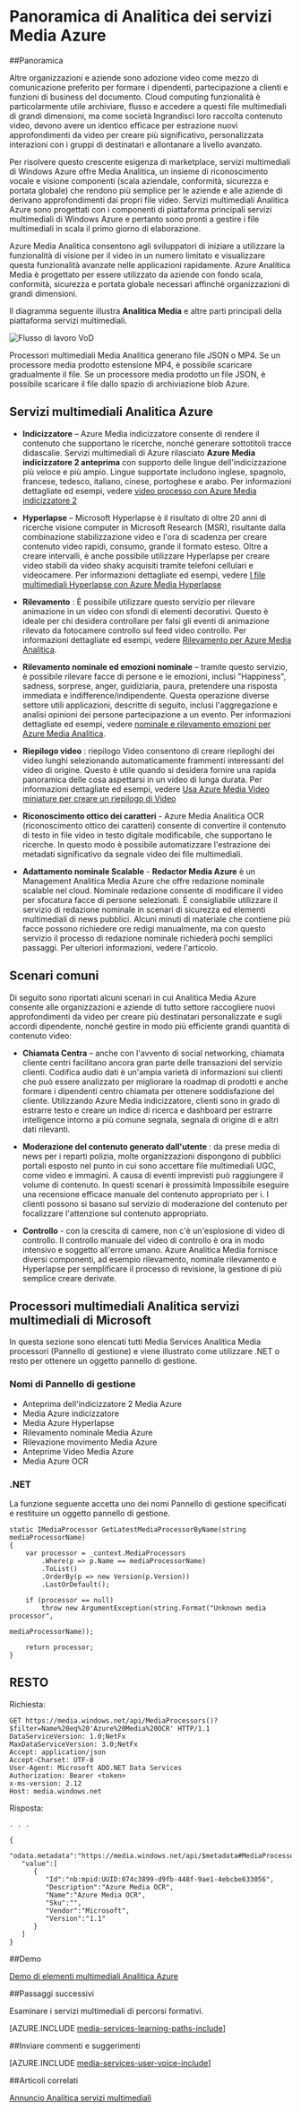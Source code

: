 <properties
    pageTitle="Panoramica Analitica dei servizi Media Azure | Microsoft Azure"
    description="Servizi multimediali di Azure offre l'anteprima pubblica di Azure Media Analitica, un insieme di servizi di visione sintesi e riconoscimento vocale e dal computer in scala aziendale, conformità, sicurezza e portata globale. Servizi multimediali Analitica Azure sono progettati con i componenti di piattaforma principali servizi multimediali di Windows Azure e pertanto sono pronti a gestire i file multimediali in scala il primo giorno di elaborazione. "
    services="media-services"
    documentationCenter=""
    authors="juliako"
    manager="erikre"
    editor=""/>

<tags
    ms.service="media-services"
    ms.workload="media"
    ms.tgt_pltfrm="na"
    ms.devlang="dotnet"
    ms.topic="article"
    ms.date="10/24/2016"   
    ms.author="milanga;juliako;johndeu"/>

# <a name="azure-media-services-analytics-overview"></a>Panoramica di Analitica dei servizi Media Azure

##<a name="overview"></a>Panoramica

Altre organizzazioni e aziende sono adozione video come mezzo di comunicazione preferito per formare i dipendenti, partecipazione a clienti e funzioni di business del documento. Cloud computing funzionalità è particolarmente utile archiviare, flusso e accedere a questi file multimediali di grandi dimensioni, ma come società Ingrandisci loro raccolta contenuto video, devono avere un identico efficace per estrazione nuovi approfondimenti da video per creare più significativo, personalizzata interazioni con i gruppi di destinatari e allontanare a livello avanzato.

Per risolvere questo crescente esigenza di marketplace, servizi multimediali di Windows Azure offre Media Analitica, un insieme di riconoscimento vocale e visione componenti (scala aziendale, conformità, sicurezza e portata globale) che rendono più semplice per le aziende e alle aziende di derivano approfondimenti dai propri file video. Servizi multimediali Analitica Azure sono progettati con i componenti di piattaforma principali servizi multimediali di Windows Azure e pertanto sono pronti a gestire i file multimediali in scala il primo giorno di elaborazione.

Azure Media Analitica consentono agli sviluppatori di iniziare a utilizzare la funzionalità di visione per il video in un numero limitato e visualizzare questa funzionalità avanzate nelle applicazioni rapidamente. Azure Analitica Media è progettato per essere utilizzato da aziende con fondo scala, conformità, sicurezza e portata globale necessari affinché organizzazioni di grandi dimensioni.

Il diagramma seguente illustra **Analitica Media** e altre parti principali della piattaforma servizi multimediali. 

![Flusso di lavoro VoD](./media/media-services-video-on-demand-workflow/media-services-video-on-demand.png)

Processori multimediali Media Analitica generano file JSON o MP4. Se un processore media prodotto estensione MP4, è possibile scaricare gradualmente il file. Se un processore media prodotto un file JSON, è possibile scaricare il file dallo spazio di archiviazione blob Azure. 

## <a name="azure-media-analytics-services"></a>Servizi multimediali Analitica Azure

- **Indicizzatore** – Azure Media indicizzatore consente di rendere il contenuto che supportano le ricerche, nonché generare sottotitoli tracce didascalie. Servizi multimediali di Azure rilasciato **Azure Media indicizzatore 2 anteprima** con supporto delle lingue dell'indicizzazione più veloce e più ampio. Lingue supportate includono inglese, spagnolo, francese, tedesco, italiano, cinese, portoghese e arabo. Per informazioni dettagliate ed esempi, vedere [video processo con Azure Media indicizzatore 2](media-services-process-content-with-indexer2.md)
 
- **Hyperlapse** – Microsoft Hyperlapse è il risultato di oltre 20 anni di ricerche visione computer in Microsoft Research (MSR), risultante dalla combinazione stabilizzazione video e l'ora di scadenza per creare contenuto video rapidi, consumo, grande il formato esteso. Oltre a creare intervalli, è anche possibile utilizzare Hyperlapse per creare video stabili da video shaky acquisiti tramite telefoni cellulari e videocamere. Per informazioni dettagliate ed esempi, vedere [I file multimediali Hyperlapse con Azure Media Hyperlapse](media-services-hyperlapse-content.md)
 
- **Rilevamento** : È possibile utilizzare questo servizio per rilevare animazione in un video con sfondi di elementi decorativi. Questo è ideale per chi desidera controllare per falsi gli eventi di animazione rilevato da fotocamere controllo sul feed video controllo. Per informazioni dettagliate ed esempi, vedere [Rilevamento per Azure Media Analitica](media-services-motion-detection.md).
 
- **Rilevamento nominale ed emozioni nominale** – tramite questo servizio, è possibile rilevare facce di persone e le emozioni, inclusi "Happiness", sadness, sorprese, anger, guidiziaria, paura, pretendere una risposta immediata e indifference/indipendente. Questa operazione diverse settore utili applicazioni, descritte di seguito, inclusi l'aggregazione e analisi opinioni dei persone partecipazione a un evento. Per informazioni dettagliate ed esempi, vedere [nominale e rilevamento emozioni per Azure Media Analitica](media-services-face-and-emotion-detection.md).
 
- **Riepilogo video** : riepilogo Video consentono di creare riepiloghi dei video lunghi selezionando automaticamente frammenti interessanti del video di origine. Questo è utile quando si desidera fornire una rapida panoramica delle cosa aspettarsi in un video di lunga durata. Per informazioni dettagliate ed esempi, vedere [Usa Azure Media Video miniature per creare un riepilogo di Video](media-services-video-summarization.md)

- **Riconoscimento ottico dei caratteri** - Azure Media Analitica OCR (riconoscimento ottico dei caratteri) consente di convertire il contenuto di testo in file video in testo digitale modificabile, che supportano le ricerche. In questo modo è possibile automatizzare l'estrazione dei metadati significativo da segnale video dei file multimediali.
 
- **Adattamento nominale Scalable** - **Redactor Media Azure** è un Management Analitica Media Azure che offre redazione nominale scalable nel cloud. Nominale redazione consente di modificare il video per sfocatura facce di persone selezionati. È consigliabile utilizzare il servizio di redazione nominale in scenari di sicurezza ed elementi multimediali di news pubblici. Alcuni minuti di materiale che contiene più facce possono richiedere ore redigi manualmente, ma con questo servizio il processo di redazione nominale richiederà pochi semplici passaggi. Per ulteriori informazioni, vedere [](media-services-face-redaction.md) l'articolo.

 
## <a name="common-scenarios"></a>Scenari comuni

Di seguito sono riportati alcuni scenari in cui Analitica Media Azure consente alle organizzazioni e aziende di tutto settore raccogliere nuovi approfondimenti da video per creare più destinatari personalizzate e sugli accordi dipendente, nonché gestire in modo più efficiente grandi quantità di contenuto video:

- **Chiamata Centra** – anche con l'avvento di social networking, chiamata cliente centri facilitano ancora gran parte delle transazioni del servizio clienti. Codifica audio dati è un'ampia varietà di informazioni sui clienti che può essere analizzato per migliorare la roadmap di prodotti e anche formare i dipendenti centro chiamata per ottenere soddisfazione del cliente. Utilizzando Azure Media indicizzatore, clienti sono in grado di estrarre testo e creare un indice di ricerca e dashboard per estrarre intelligence intorno a più comune segnala, segnala di origine di e altri dati rilevanti.

- **Moderazione del contenuto generato dall'utente** : da prese media di news per i reparti polizia, molte organizzazioni dispongono di pubblici portali esposto nel punto in cui sono accettare file multimediali UGC, come video e immagini. A causa di eventi imprevisti può raggiungere il volume di contenuto. In questi scenari è prossimità Impossibile eseguire una recensione efficace manuale del contenuto appropriato per i. I clienti possono si basano sul servizio di moderazione del contenuto per focalizzare l'attenzione sul contenuto appropriato.

- **Controllo** - con la crescita di camere, non c'è un'esplosione di video di controllo. Il controllo manuale del video di controllo è ora in modo intensivo e soggetto all'errore umano. Azure Analitica Media fornisce diversi componenti, ad esempio rilevamento, nominale rilevamento e Hyperlapse per semplificare il processo di revisione, la gestione di più semplice creare derivate.

## <a name="media-services-analytics-media-processors"></a>Processori multimediali Analitica servizi multimediali di Microsoft 

In questa sezione sono elencati tutti Media Services Analitica Media processori (Pannello di gestione) e viene illustrato come utilizzare .NET o resto per ottenere un oggetto pannello di gestione.

### <a name="mp-names"></a>Nomi di Pannello di gestione


- Anteprima dell'indicizzatore 2 Media Azure
- Media Azure indicizzatore
- Media Azure Hyperlapse
- Rilevamento nominale Media Azure
- Rilevazione movimento Media Azure
- Anteprime Video Media Azure
- Media Azure OCR

### <a name="net"></a>.NET

La funzione seguente accetta uno dei nomi Pannello di gestione specificati e restituire un oggetto pannello di gestione.

    static IMediaProcessor GetLatestMediaProcessorByName(string mediaProcessorName)
    {
        var processor = _context.MediaProcessors
            .Where(p => p.Name == mediaProcessorName)
            .ToList()
            .OrderBy(p => new Version(p.Version))
            .LastOrDefault();

        if (processor == null)
            throw new ArgumentException(string.Format("Unknown media processor",
                                                       mediaProcessorName));

        return processor;
    }


## <a name="rest"></a>RESTO

Richiesta:

    GET https://media.windows.net/api/MediaProcessors()?$filter=Name%20eq%20'Azure%20Media%20OCR' HTTP/1.1
    DataServiceVersion: 1.0;NetFx
    MaxDataServiceVersion: 3.0;NetFx
    Accept: application/json
    Accept-Charset: UTF-8
    User-Agent: Microsoft ADO.NET Data Services
    Authorization: Bearer <token>
    x-ms-version: 2.12
    Host: media.windows.net
    
Risposta:
        
    . . .
    
    {  
       "odata.metadata":"https://media.windows.net/api/$metadata#MediaProcessors",
       "value":[  
          {  
             "Id":"nb:mpid:UUID:074c3899-d9fb-448f-9ae1-4ebcbe633056",
             "Description":"Azure Media OCR",
             "Name":"Azure Media OCR",
             "Sku":"",
             "Vendor":"Microsoft",
             "Version":"1.1"
          }
       ]
    }

##<a name="demos"></a>Demo

[Demo di elementi multimediali Analitica Azure](http://azuremedialabs.azurewebsites.net/demos/Analytics.html)

##<a name="next-steps"></a>Passaggi successivi

Esaminare i servizi multimediali di percorsi formativi.

[AZURE.INCLUDE [media-services-learning-paths-include](../../includes/media-services-learning-paths-include.md)]

##<a name="provide-feedback"></a>Inviare commenti e suggerimenti

[AZURE.INCLUDE [media-services-user-voice-include](../../includes/media-services-user-voice-include.md)]

##<a name="related-articles"></a>Articoli correlati

[Annuncio Analitica servizi multimediali](https://azure.microsoft.com/blog/introducing-azure-media-analytics/)
  

<!-- Images -->

[overview]: ./media/media-services-video-on-demand-workflow/media-services-video-on-demand.png
